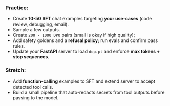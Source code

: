 ### Practice:

- Create **10-50 SFT** chat examples targeting **your use-cases** (code review, debugging, email).
- Sample a few outputs.
- Create `200 - 1000 DPO` pairs (small is okay if high quality); 
- Add safety goldens and a **refusal policy**; run evals and confirm pass rules. 
- Update your **FastAPI** server to load `dop.pt` and enforce **max tokens + stop sequences**. 

### Stretch:
 - Add **function-calling** examples to SFT and extend server to accept detected tool calls.
 - Build a small pipeline that auto-redacts secrets from tool outputs before passing to the model.
